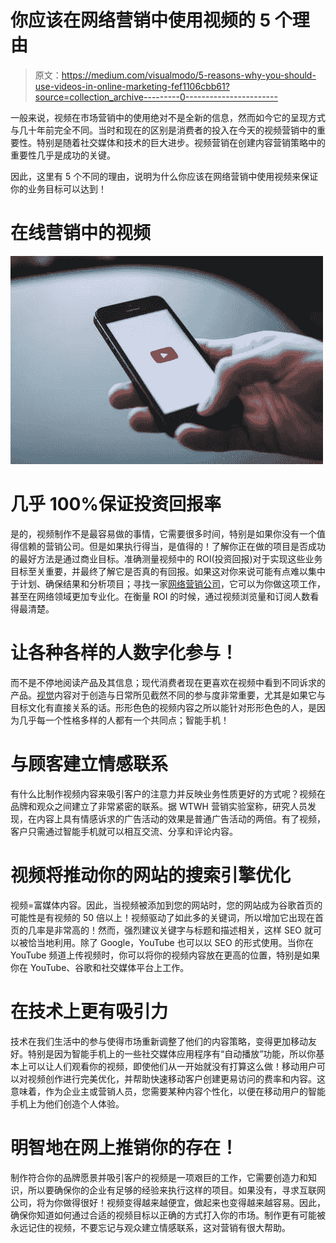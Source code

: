 # 你应该在网络营销中使用视频的 5 个理由

> 原文：<https://medium.com/visualmodo/5-reasons-why-you-should-use-videos-in-online-marketing-fef1106cbb61?source=collection_archive---------0----------------------->

一般来说，视频在市场营销中的使用绝对不是全新的信息，然而如今它的呈现方式与几十年前完全不同。当时和现在的区别是消费者的投入在今天的视频营销中的重要性。特别是随着社交媒体和技术的巨大进步。视频营销在创建内容营销策略中的重要性几乎是成功的关键。

因此，这里有 5 个不同的理由，说明为什么你应该在网络营销中使用视频来保证你的业务目标可以达到！

# 在线营销中的视频

![](img/b2d6c1ada5b256e31e8867f3ea359e71.png)

# 几乎 100%保证投资回报率

是的，视频制作不是最容易做的事情，它需要很多时间，特别是如果你没有一个值得信赖的营销公司。但是如果执行得当，是值得的！了解你正在做的项目是否成功的最好方法是通过商业目标。准确测量视频中的 ROI(投资回报)对于实现这些业务目标至关重要，并最终了解它是否真的有回报。如果这对你来说可能有点难以集中于计划、确保结果和分析项目；寻找一家[网络营销公司](https://trendimarketing.com/)，它可以为你做这项工作，甚至在网络领域更加专业化。在衡量 ROI 的时候，通过视频浏览量和订阅人数看得最清楚。

# 让各种各样的人数字化参与！

而不是不停地阅读产品及其信息；现代消费者现在更喜欢在视频中看到不同诉求的产品。[视觉](https://visualmodo.com/)内容对于创造与日常所见截然不同的参与度非常重要，尤其是如果它与目标文化有直接关系的话。形形色色的视频内容之所以能针对形形色色的人，是因为几乎每一个性格多样的人都有一个共同点；智能手机！

# 与顾客建立情感联系

有什么比制作视频内容来吸引客户的注意力并反映业务性质更好的方式呢？视频在品牌和观众之间建立了非常紧密的联系。据 WTWH 营销实验室称，研究人员发现，在内容上具有情感诉求的广告活动的效果是普通广告活动的两倍。有了视频，客户只需通过智能手机就可以相互交流、分享和评论内容。

# 视频将推动你的网站的搜索引擎优化

视频=富媒体内容。因此，当视频被添加到您的网站时，您的网站成为谷歌首页的可能性是有视频的 50 倍以上！视频驱动了如此多的关键词，所以增加它出现在首页的几率是非常高的！然而，强烈建议关键字与标题和描述相关，这样 SEO 就可以被恰当地利用。除了 Google，YouTube 也可以以 SEO 的形式使用。当你在 YouTube 频道上传视频时，你可以将你的视频内容放在更高的位置，特别是如果你在 YouTube、谷歌和社交媒体平台上工作。

# 在技术上更有吸引力

技术在我们生活中的参与使得市场重新调整了他们的内容策略，变得更加移动友好。特别是因为智能手机上的一些社交媒体应用程序有“自动播放”功能，所以你基本上可以让人们观看你的视频，即使他们从一开始就没有打算这么做！移动用户可以对视频创作进行完美优化，并帮助快速移动客户创建更易访问的费率和内容。这意味着，作为企业主或营销人员，您需要某种内容个性化，以便在移动用户的智能手机上为他们创造个人体验。

# 明智地在网上推销你的存在！

制作符合你的品牌愿景并吸引客户的视频是一项艰巨的工作，它需要创造力和知识，所以要确保你的企业有足够的经验来执行这样的项目。如果没有，寻求互联网公司，将为你做得很好！视频变得越来越便宜，做起来也变得越来越容易。因此，确保你知道如何通过合适的视频目标以正确的方式打入你的市场。制作更有可能被永远记住的视频，不要忘记与观众建立情感联系，这对营销有很大帮助。